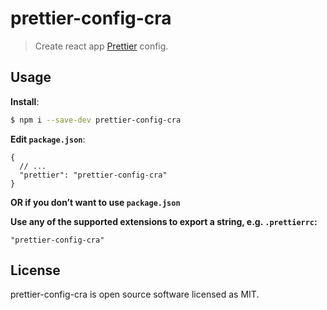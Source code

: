 # prettier-config-cra

> Create react app [Prettier](https://prettier.io) config.

## Usage

**Install**:

```bash
$ npm i --save-dev prettier-config-cra
```

**Edit `package.json`**:

```jsonc
{
  // ...
  "prettier": "prettier-config-cra"
}
```

**OR if you don’t want to use `package.json`**

**Use any of the supported extensions to export a string, e.g. `.prettierrc`:**

```
"prettier-config-cra"
```

## License
prettier-config-cra is open source software licensed as MIT.
